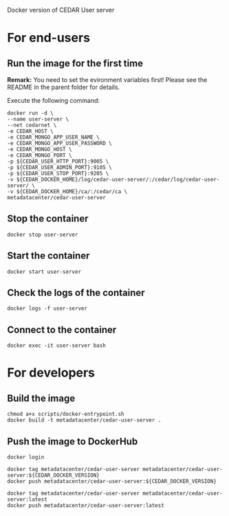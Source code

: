 Docker version of CEDAR User server

# For end-users

## Run the image for the first time

**Remark:** You need to set the evironment variables first! Please see the README in the parent folder for details.

Execute the following command:

````
docker run -d \
--name user-server \
--net cedarnet \
-e CEDAR_HOST \
-e CEDAR_MONGO_APP_USER_NAME \
-e CEDAR_MONGO_APP_USER_PASSWORD \
-e CEDAR_MONGO_HOST \
-e CEDAR_MONGO_PORT \
-p ${CEDAR_USER_HTTP_PORT}:9005 \
-p ${CEDAR_USER_ADMIN_PORT}:9105 \
-p ${CEDAR_USER_STOP_PORT}:9205 \
-v ${CEDAR_DOCKER_HOME}/log/cedar-user-server/:/cedar/log/cedar-user-server/ \
-v ${CEDAR_DOCKER_HOME}/ca/:/cedar/ca \
metadatacenter/cedar-user-server
````

## Stop the container

    docker stop user-server

## Start the container

    docker start user-server

## Check the logs of the container

    docker logs -f user-server

## Connect to the container

    docker exec -it user-server bash

# For developers

## Build the image

````
chmod a+x scripts/docker-entrypoint.sh
docker build -t metadatacenter/cedar-user-server .
````

## Push the image to DockerHub

````
docker login

docker tag metadatacenter/cedar-user-server metadatacenter/cedar-user-server:${CEDAR_DOCKER_VERSION}
docker push metadatacenter/cedar-user-server:${CEDAR_DOCKER_VERSION}

docker tag metadatacenter/cedar-user-server metadatacenter/cedar-user-server:latest
docker push metadatacenter/cedar-user-server:latest
````